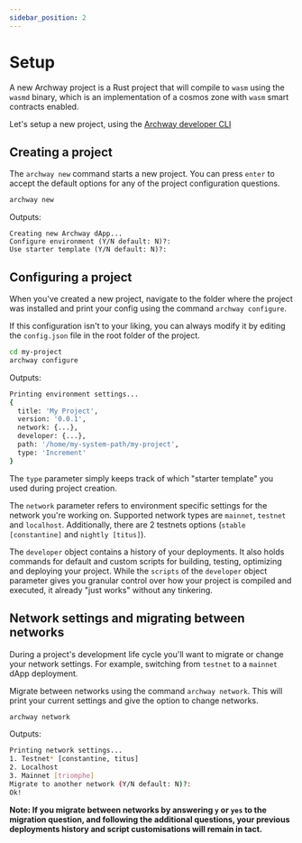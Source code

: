 ```yaml
---
sidebar_position: 2
---
```


# Setup

A new Archway project is a Rust project that will compile to `wasm` using the `wasmd` binary, which is an implementation of a cosmos zone with `wasm` smart contracts enabled.

Let's setup a new project, using the [Archway developer CLI](https://github.com/archway-network/archway-cli)

## Creating a project

The `archway new` command starts a new project. You can press `enter` to accept the default options for any of the project configuration questions.

```bash
archway new
```

Outputs: 
```
Creating new Archway dApp...
Configure environment (Y/N default: N)?:
Use starter template (Y/N default: N)?:
```

## Configuring a project

When you've created a new project, navigate to the folder where the project was installed and print your config using the command `archway configure`. 

If this configuration isn't to your liking, you can always modify it by editing the `config.json` file in the root folder of the project. 

```bash
cd my-project
archway configure
```

Outputs:
```bash
Printing environment settings...
{
  title: 'My Project',
  version: '0.0.1',
  network: {...},
  developer: {...},
  path: '/home/my-system-path/my-project',
  type: 'Increment'
} 
```

The `type` parameter simply keeps track of which "starter template" you used during project creation.

The `network` parameter refers to environment specific settings for the network you're working on. Supported network types are `mainnet`, `testnet` and `localhost`. Additionally, there are 2 testnets options (`stable [constantine]` and `nightly [titus]`).

The `developer` object contains a history of your deployments. It also holds commands for default and custom scripts for building, testing, optimizing and deploying your project. While the `scripts` of the `developer` object parameter gives you granular control over how your project is compiled and executed, it already "just works" without any tinkering.

## Network settings and migrating between networks

During a project's development life cycle you'll want to migrate or change your network settings. For example, switching from `testnet` to a `mainnet` dApp deployment.

Migrate between networks using the command `archway network`. This will print your current settings and give the option to change networks.

```bash
archway network
```

Outputs:
```bash
Printing network settings...
1. Testnet* [constantine, titus]
2. Localhost
3. Mainnet [triomphe]
Migrate to another network (Y/N default: N)?:
Ok!
```

**Note: If you migrate between networks by answering `y` or `yes` to the migration question, and following the additional questions, your previous deployments history and script customisations will remain in tact.**